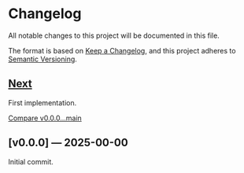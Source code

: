 # Changelog

All notable changes to this project will be documented in this file.

The format is based on [Keep a Changelog](https://keepachangelog.com/en/1.1.0/),
and this project adheres to [Semantic Versioning](https://semver.org/spec/v2.0.0.html).

## [Next]

First implementation.

[Compare v0.0.0...main](https://github.com/trinistr/gem-template/compare/v0.0.0...main)

## [v0.0.0] — 2025-00-00

Initial commit.

[Next]: https://github.com/trinistr/gem-template/tree/main
[🚀 CI]: https://github.com/trinistr/gem-template/actions/workflows/CI.yaml
